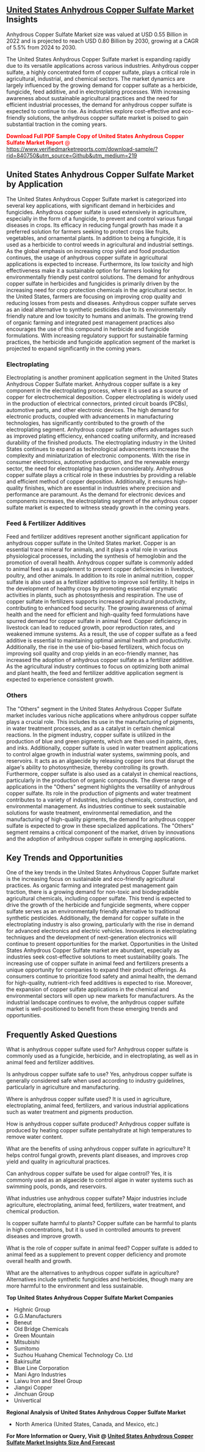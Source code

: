 <h2><a href="https://www.verifiedmarketreports.com/download-sample/?rid=840750&amp;utm_source=Github&amp;utm_medium=219" target="_blank">United States Anhydrous Copper Sulfate Market</a> Insights</h2><p>Anhydrous Copper Sulfate Market size was valued at USD 0.55 Billion in 2022 and is projected to reach USD 0.80 Billion by 2030, growing at a CAGR of 5.5% from 2024 to 2030.</p><p><p>The United States Anhydrous Copper Sulfate market is expanding rapidly due to its versatile applications across various industries. Anhydrous copper sulfate, a highly concentrated form of copper sulfate, plays a critical role in agricultural, industrial, and chemical sectors. The market dynamics are largely influenced by the growing demand for copper sulfate as a herbicide, fungicide, feed additive, and in electroplating processes. With increasing awareness about sustainable agricultural practices and the need for efficient industrial processes, the demand for anhydrous copper sulfate is expected to continue to rise. As industries explore cost-effective and eco-friendly solutions, the anhydrous copper sulfate market is poised to gain substantial traction in the coming years. <p><span class=""><span style="color: #ff0000;"><strong>Download Full PDF Sample Copy of United States Anhydrous Copper Sulfate Market Report</strong> @ </span><a href="https://www.verifiedmarketreports.com/download-sample/?rid=840750&amp;utm_source=Github&amp;utm_medium=219" target="_blank">https://www.verifiedmarketreports.com/download-sample/?rid=840750&amp;utm_source=Github&amp;utm_medium=219</a></span></p></p> <h2>United States Anhydrous Copper Sulfate Market by Application</h2> <p>The United States Anhydrous Copper Sulfate market is categorized into several key applications, with significant demand in herbicides and fungicides. Anhydrous copper sulfate is used extensively in agriculture, especially in the form of a fungicide, to prevent and control various fungal diseases in crops. Its efficacy in reducing fungal growth has made it a preferred solution for farmers seeking to protect crops like fruits, vegetables, and ornamental plants. In addition to being a fungicide, it is used as a herbicide to control weeds in agricultural and industrial settings. As the global emphasis on increasing crop yield and food production continues, the usage of anhydrous copper sulfate in agricultural applications is expected to increase. Furthermore, its low toxicity and high effectiveness make it a sustainable option for farmers looking for environmentally friendly pest control solutions. The demand for anhydrous copper sulfate in herbicides and fungicides is primarily driven by the increasing need for crop protection chemicals in the agricultural sector. In the United States, farmers are focusing on improving crop quality and reducing losses from pests and diseases. Anhydrous copper sulfate serves as an ideal alternative to synthetic pesticides due to its environmentally friendly nature and low toxicity to humans and animals. The growing trend of organic farming and integrated pest management practices also encourages the use of this compound in herbicide and fungicide formulations. With increasing regulatory support for sustainable farming practices, the herbicide and fungicide application segment of the market is projected to expand significantly in the coming years. <h3>Electroplating</h3> <p>Electroplating is another prominent application segment in the United States Anhydrous Copper Sulfate market. Anhydrous copper sulfate is a key component in the electroplating process, where it is used as a source of copper for electrochemical deposition. Copper electroplating is widely used in the production of electrical connectors, printed circuit boards (PCBs), automotive parts, and other electronic devices. The high demand for electronic products, coupled with advancements in manufacturing technologies, has significantly contributed to the growth of the electroplating segment. Anhydrous copper sulfate offers advantages such as improved plating efficiency, enhanced coating uniformity, and increased durability of the finished products. The electroplating industry in the United States continues to expand as technological advancements increase the complexity and miniaturization of electronic components. With the rise in consumer electronics, automotive production, and the renewable energy sector, the need for electroplating has grown considerably. Anhydrous copper sulfate plays a critical role in these industries by providing a reliable and efficient method of copper deposition. Additionally, it ensures high-quality finishes, which are essential in industries where precision and performance are paramount. As the demand for electronic devices and components increases, the electroplating segment of the anhydrous copper sulfate market is expected to witness steady growth in the coming years. <h3>Feed & Fertilizer Additives</h3> <p>Feed and fertilizer additives represent another significant application for anhydrous copper sulfate in the United States market. Copper is an essential trace mineral for animals, and it plays a vital role in various physiological processes, including the synthesis of hemoglobin and the promotion of overall health. Anhydrous copper sulfate is commonly added to animal feed as a supplement to prevent copper deficiencies in livestock, poultry, and other animals. In addition to its role in animal nutrition, copper sulfate is also used as a fertilizer additive to improve soil fertility. It helps in the development of healthy crops by promoting essential enzymatic activities in plants, such as photosynthesis and respiration. The use of copper sulfate in fertilizers supports increased agricultural productivity, contributing to enhanced food security. The growing awareness of animal health and the need for efficient and high-quality feed formulations have spurred demand for copper sulfate in animal feed. Copper deficiency in livestock can lead to reduced growth, poor reproduction rates, and weakened immune systems. As a result, the use of copper sulfate as a feed additive is essential to maintaining optimal animal health and productivity. Additionally, the rise in the use of bio-based fertilizers, which focus on improving soil quality and crop yields in an eco-friendly manner, has increased the adoption of anhydrous copper sulfate as a fertilizer additive. As the agricultural industry continues to focus on optimizing both animal and plant health, the feed and fertilizer additive application segment is expected to experience consistent growth. <h3>Others</h3> <p>The "Others" segment in the United States Anhydrous Copper Sulfate market includes various niche applications where anhydrous copper sulfate plays a crucial role. This includes its use in the manufacturing of pigments, in water treatment processes, and as a catalyst in certain chemical reactions. In the pigment industry, copper sulfate is utilized in the production of blue and green pigments, which are then used in paints, dyes, and inks. Additionally, copper sulfate is used in water treatment applications to control algae growth in industrial water systems, swimming pools, and reservoirs. It acts as an algaecide by releasing copper ions that disrupt the algae's ability to photosynthesize, thereby controlling its growth. Furthermore, copper sulfate is also used as a catalyst in chemical reactions, particularly in the production of organic compounds. The diverse range of applications in the "Others" segment highlights the versatility of anhydrous copper sulfate. Its role in the production of pigments and water treatment contributes to a variety of industries, including chemicals, construction, and environmental management. As industries continue to seek sustainable solutions for waste treatment, environmental remediation, and the manufacturing of high-quality pigments, the demand for anhydrous copper sulfate is expected to grow in these specialized applications. The "Others" segment remains a critical component of the market, driven by innovations and the adoption of anhydrous copper sulfate in emerging applications. <h2>Key Trends and Opportunities</h2> <p>One of the key trends in the United States Anhydrous Copper Sulfate market is the increasing focus on sustainable and eco-friendly agricultural practices. As organic farming and integrated pest management gain traction, there is a growing demand for non-toxic and biodegradable agricultural chemicals, including copper sulfate. This trend is expected to drive the growth of the herbicide and fungicide segments, where copper sulfate serves as an environmentally friendly alternative to traditional synthetic pesticides. Additionally, the demand for copper sulfate in the electroplating industry is also growing, particularly with the rise in demand for advanced electronics and electric vehicles. Innovations in electroplating techniques and the development of next-generation electronics will continue to present opportunities for the market. Opportunities in the United States Anhydrous Copper Sulfate market are abundant, especially as industries seek cost-effective solutions to meet sustainability goals. The increasing use of copper sulfate in animal feed and fertilizers presents a unique opportunity for companies to expand their product offerings. As consumers continue to prioritize food safety and animal health, the demand for high-quality, nutrient-rich feed additives is expected to rise. Moreover, the expansion of copper sulfate applications in the chemical and environmental sectors will open up new markets for manufacturers. As the industrial landscape continues to evolve, the anhydrous copper sulfate market is well-positioned to benefit from these emerging trends and opportunities. <h2>Frequently Asked Questions</h2> <p>What is anhydrous copper sulfate used for? Anhydrous copper sulfate is commonly used as a fungicide, herbicide, and in electroplating, as well as in animal feed and fertilizer additives.</p> <p>Is anhydrous copper sulfate safe to use? Yes, anhydrous copper sulfate is generally considered safe when used according to industry guidelines, particularly in agriculture and manufacturing.</p> <p>Where is anhydrous copper sulfate used? It is used in agriculture, electroplating, animal feed, fertilizers, and various industrial applications such as water treatment and pigments production.</p> <p>How is anhydrous copper sulfate produced? Anhydrous copper sulfate is produced by heating copper sulfate pentahydrate at high temperatures to remove water content.</p> <p>What are the benefits of using anhydrous copper sulfate in agriculture? It helps control fungal growth, prevents plant diseases, and improves crop yield and quality in agricultural practices.</p> <p>Can anhydrous copper sulfate be used for algae control? Yes, it is commonly used as an algaecide to control algae in water systems such as swimming pools, ponds, and reservoirs.</p> <p>What industries use anhydrous copper sulfate? Major industries include agriculture, electroplating, animal feed, fertilizers, water treatment, and chemical production.</p> <p>Is copper sulfate harmful to plants? Copper sulfate can be harmful to plants in high concentrations, but it is used in controlled amounts to prevent diseases and improve growth.</p> <p>What is the role of copper sulfate in animal feed? Copper sulfate is added to animal feed as a supplement to prevent copper deficiency and promote overall health and growth.</p> <p>What are the alternatives to anhydrous copper sulfate in agriculture? Alternatives include synthetic fungicides and herbicides, though many are more harmful to the environment and less sustainable.</p> </p><p><strong>Top United States Anhydrous Copper Sulfate Market Companies</strong></p><div data-test-id=""><p><li>Highnic Group</li><li> G.G.Manufacturers</li><li> Beneut</li><li> Old Bridge Chemicals</li><li> Green Mountain</li><li> Mitsubishi</li><li> Sumitomo</li><li> Suzhou Huahang Chemical Technology Co. Ltd</li><li> Bakirsulfat</li><li> Blue Line Corporation</li><li> Mani Agro Industries</li><li> Laiwu Iron and Steel Group</li><li> Jiangxi Copper</li><li> Jinchuan Group</li><li> Univertical</li></p><div><strong>Regional Analysis of&nbsp;United States Anhydrous Copper Sulfate Market</strong></div><ul><li dir="ltr"><p dir="ltr">North America&nbsp;(United States, Canada, and Mexico, etc.)</p></li></ul><p><strong>For More Information or Query, Visit @&nbsp;</strong><strong><a href="https://www.verifiedmarketreports.com/product/anhydrous-copper-sulfate-market/?utm_source=Github&amp;utm_medium=219" target="_blank">United States Anhydrous Copper Sulfate Market Insights Size And Forecast</a></strong></p></div>
